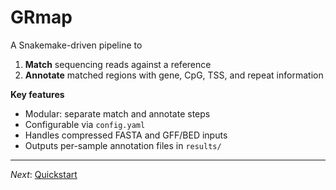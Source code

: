 # GRmap

A Snakemake-driven pipeline to
1. **Match** sequencing reads against a reference  
2. **Annotate** matched regions with gene, CpG, TSS, and repeat information  

**Key features**  
- Modular: separate match and annotate steps  
- Configurable via `config.yaml`  
- Handles compressed FASTA and GFF/BED inputs  
- Outputs per-sample annotation files in `results/`

---

*Next*: [Quickstart](quickstart.md)